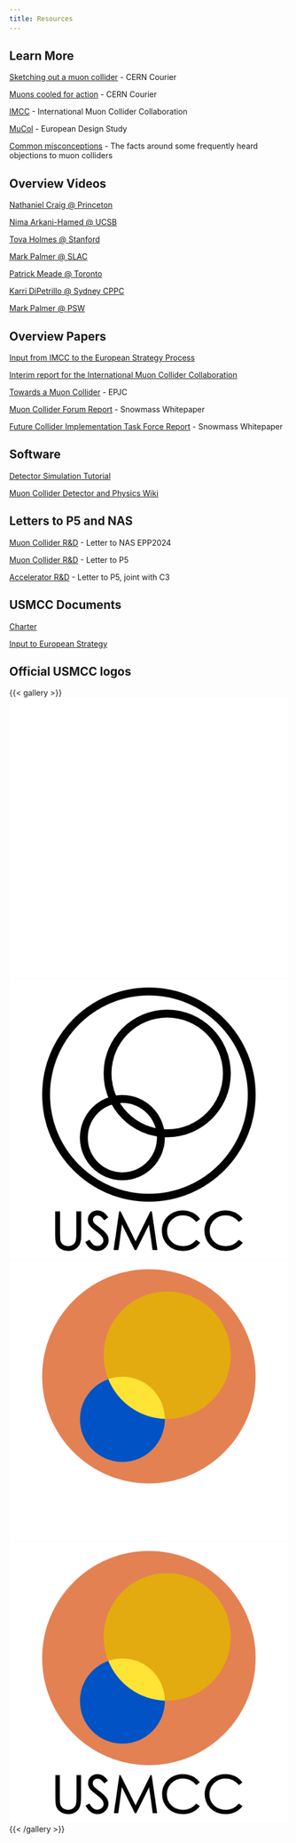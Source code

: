 ```yaml
---
title: Resources
---
```


## Learn More

[Sketching out a muon collider](https://cerncourier.com/a/sketching-out-a-muon-collider/) - CERN Courier

[Muons cooled for action](https://cerncourier.com/a/muons-cooled-for-action/) - CERN Courier

[IMCC](https://muoncollider.web.cern.ch/) - International Muon Collider Collaboration 

[MuCol](https://mucol.web.cern.ch/) - European Design Study 

[Common misconceptions](/misconceptions) - The facts around some frequently heard objections to muon colliders

## Overview Videos

[Nathaniel Craig @ Princeton](https://phy.princeton.edu/events/hamilton-colloquium-series-nathaniel-craig-univ-casanta-barbara-“who-ordered-”-collider-feb)

[Nima Arkani-Hamed @ UCSB](https://www.youtube.com/watch?v=wKPwzezceGo)

[Tova Holmes @ Stanford](https://www.youtube.com/watch?v=U0mkeqfXbls)

[Mark Palmer @ SLAC](https://stanford.zoom.us/rec/play/Ct6wMUaUPUadLWj49M-q7kAoCu2OV_9lZRfQ-CpB97MR0WqfacP-6wioOuB48QXJsCAXrApNTxkZ_uvp.DWZ5SXzo2N-B7i79)

[Patrick Meade @ Toronto](https://youtu.be/6o_p27vAykU?si=Y5OrobqqcLyQ3pBX)

[Karri DiPetrillo @ Sydney CPPC](https://www.youtube.com/watch?v=4bnTRqXPQPI)

[Mark Palmer @ PSW](https://www.youtube.com/watch?v=p0qhQGLrujo)

## Overview Papers

[Input from IMCC to the European Strategy Process](https://indico.cern.ch/event/1439855/contributions/6461618/)

[Interim report for the International Muon Collider Collaboration](https://arxiv.org/abs/2407.12450)

[Towards a Muon Collider](https://arxiv.org/abs/2303.08533) - EPJC

[Muon Collider Forum Report](https://arxiv.org/abs/2209.01318) - Snowmass Whitepaper

[Future Collider Implementation Task Force Report](https://arxiv.org/abs/2208.06030) - Snowmass Whitepaper

## Software

[Detector Simulation Tutorial](https://mcd-wiki.web.cern.ch/software/tutorials/fermilab2024/)

[Muon Collider Detector and Physics Wiki](https://mcd-wiki.web.cern.ch/)

## Letters to P5 and NAS

[Muon Collider R&D](https://docs.google.com/document/d/1mLi47T9df4utHfX4aN69H25KrYhJzkhPkiSqGBJoGZE) - Letter to NAS EPP2024

[Muon Collider R&D](https://sites.google.com/view/ec-for-mc/home) - Letter to P5

[Accelerator R&D](https://sites.google.com/view/ec-for-future-colliders/home) - Letter to P5, joint with C3

## USMCC Documents

[Charter](https://drive.google.com/file/d/1y5Z5OHoUTwrPT8yMk7YV4Ch98EswjqoJ/view?usp=share_link)

[Input to European Strategy](https://indico.cern.ch/event/1439855/contributions/6461576/attachments/3076691/5443733/152-Update-ESPPU_USMCC_draft_v8.pdf)

## Official USMCC logos

{{< gallery >}}
    <img src="USMCCLogo_white.png" class="grid-w25" />
    <img src="USMCCLogo_black.png" class="grid-w25" />
    <img src="USMCCLogo_color_white.png" class="grid-w25" />
    <img src="USMCCLogo_color_black.png" class="grid-w25" />
{{< /gallery >}}

